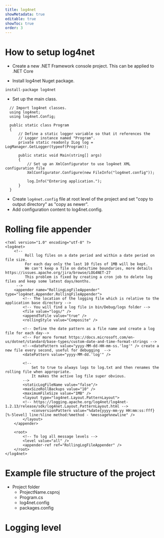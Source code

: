 ```yaml
---
title: log4net
showMetadata: true
editable: true
showToc: true
order: 3
---
```


# How to setup log4net

- Create a new .NET Framework console project. This can be applied to .NET Core

- Install log4net Nuget package.
```
install-package log4net

```

- Set up the main class.
```
  // Import log4net classes.
  using log4net;
  using log4net.Config;

  public static class Program
  {
      // Define a static logger variable so that it references the
      // Logger instance named "Program".
      private static readonly ILog log = LogManager.GetLogger(typeof(Program));

      public static void Main(string[] args)
      {
          // Set up an XmlConfigurator to use log4net XML configuration file
          XmlConfigurator.Configure(new FileInfo("log4net.config"));

          log.Info("Entering application.");
      }
  }
```

- Create `log4net.config` file at root level of the project and set "copy to output directory" as "copy as newer".
- Add configuration content to log4net.config.

# Rolling file appender

```
<?xml version="1.0" encoding="utf-8" ?>
<log4net>
	<!--
		 Roll log files on a date period and within a date period on file size.
		 For each day only the last 10 files of 1MB will be kept.
		 We can't keep a file on date/time boundaries, more details https://issues.apache.org/jira/browse/LOG4NET-27
		 This problem is fixed by creating a cron job to delete log files and keep some latest days/months.
	 -->
	<appender name="RollingLogFileAppender" type="log4net.Appender.RollingFileAppender">
		<!-- The location of the logging file which is relative to the application base directory -->
		<!-- You will find a log file in bin/Debug/logs folder -->
		<file value="logs/" />
		<appendToFile value="true" />
		<rollingStyle value="Composite" />

		<!-- Define the date pattern as a file name and create a log file for each day-->
		<!-- For more format https://docs.microsoft.com/en-us/dotnet/standard/base-types/custom-date-and-time-format-strings -->
		<!--<datePattern value="yyyy-MM-dd-HH-mm-ss.'log'" /> create a new file every second, useful for debugging  -->
		<datePattern value="yyyy-MM-dd.'log'" />

		<!--
			Set to true to always logs to log.txt and then renames the rolling file when appropriate.
			It makes the active log file super obvious.
		-->
		<staticLogFileName value="false"/>
		<maxSizeRollBackups value="10" />
		<maximumFileSize value="1MB" />
		<layout type="log4net.Layout.PatternLayout">
		<!-- https://logging.apache.org/log4net/log4net-1.2.13/release/sdk/log4net.Layout.PatternLayout.html -->
			<conversionPattern value="%date{yyyy-mm-yy HH:mm:ss:fff} [%-5level] line:%line method:%method - %message%newline" />
		</layout>
	</appender>

	<root>
		<!-- To log all message levels -->
		<level value="all" />
		<appender-ref ref="RollingLogFileAppender" />
	</root>
</log4net>
```
# Example file structure of the project
- Project folder
  - ProjectName.csproj
  - Program.cs
  - log4net.config
  - packages.config

# Logging level
